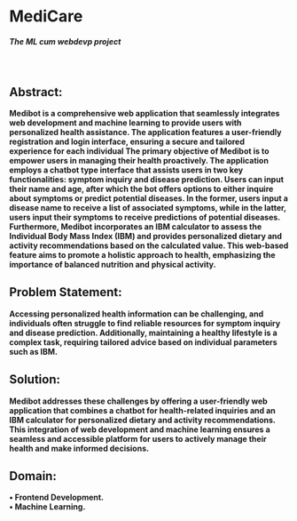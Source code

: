 <h1>MediCare</h1>
<h5>The ML cum webdevp project</h5>
<br>
<b><h2>Abstract:</h2><b>
Medibot is a comprehensive web application that seamlessly integrates web development and machine learning to provide users with personalized health assistance. The application features a user-friendly registration and login interface, ensuring a secure and tailored experience for each individual The primary objective of Medibot is to empower users in managing their health proactively. The application employs a chatbot type interface that assists users in two key functionalities: symptom inquiry and disease prediction. Users can input their name and age, after which the bot offers options to either inquire about symptoms or predict potential diseases. In the former, users input a disease name to receive a list of associated symptoms, while in the latter, users input their symptoms to receive predictions of potential diseases. Furthermore, Medibot incorporates an IBM calculator to assess the Individual Body Mass Index (IBM) and provides personalized dietary and activity recommendations based on the calculated value. This web-based feature aims to promote a holistic approach to health, emphasizing the importance of balanced nutrition and physical activity.
<b><h2>Problem Statement:</h2><b>
Accessing personalized health information can be challenging, and individuals often struggle to find reliable resources for symptom inquiry and disease prediction. Additionally, maintaining a healthy lifestyle is a complex task, requiring tailored advice based on individual parameters such as IBM.
<b><h2>Solution:</h2><b>
Medibot addresses these challenges by offering a user-friendly web application that combines a chatbot for health-related inquiries and an IBM calculator for personalized dietary and activity recommendations. This integration of web development and machine learning ensures a seamless and accessible platform for users to actively manage their health and make informed decisions.
<b><h2>Domain:</h2><b>
• Frontend Development.<br>
• Machine Learning.
